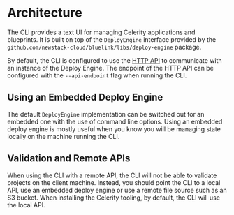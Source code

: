 # Architecture

The CLI provides a text UI for managing Celerity applications and blueprints.
It is built on top of the `DeployEngine` interface provided by the `github.com/newstack-cloud/bluelink/libs/deploy-engine` package.

By default, the CLI is configured to use the [HTTP API](../../api/README.md) to communicate with an instance of the Deploy Engine.
The endpoint of the HTTP API can be configured with the `--api-endpoint` flag when running the CLI.

## Using an Embedded Deploy Engine

The default `DeployEngine` implementation can be switched out for an embedded one with the use of command line options. Using an embedded deploy engine is mostly useful when you know you will be managing state locally on the machine running the CLI.

## Validation and Remote APIs

When using the CLI with a remote API, the CLI will not be able to validate projects on the client machine. Instead, you should point the CLI to a local API, use an embedded deploy engine or use a remote file source such as an S3 bucket.
When installing the Celerity tooling, by default, the CLI will use the local API.
